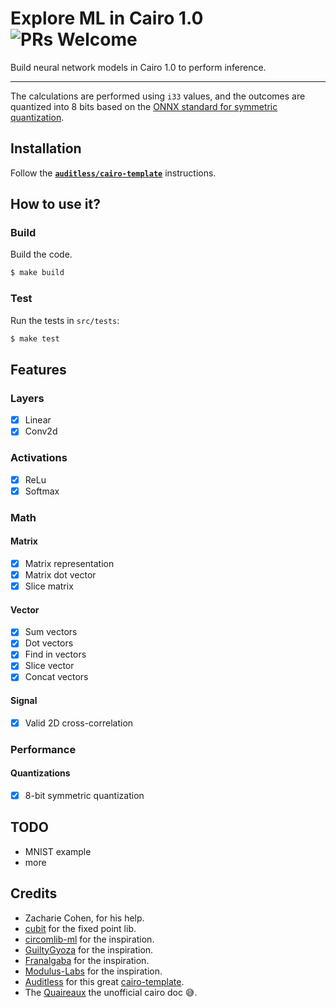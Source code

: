 # Explore ML in Cairo 1.0 ![PRs Welcome](https://img.shields.io/badge/PRs-welcome-green.svg)

Build neural network models in Cairo 1.0 to perform inference.

---

The calculations are performed using `i33` values, and the outcomes are quantized into 8 bits based on the [ONNX standard for symmetric quantization](https://onnxruntime.ai/docs/performance/quantization.html#quantization-overview).

## Installation

Follow the [**`auditless/cairo-template`**](https://github.com/auditless/cairo-template) instructions.

## How to use it?

### Build

Build the code.

```bash
$ make build
```

### Test

Run the tests in `src/tests`:

```bash
$ make test
```

## Features

### Layers
- [x] Linear
- [x] Conv2d

### Activations
- [x] ReLu
- [x] Softmax

### Math

#### Matrix
- [x] Matrix representation
- [x] Matrix dot vector
- [x] Slice matrix

#### Vector
- [x] Sum vectors
- [x] Dot vectors
- [x] Find in vectors
- [x] Slice vector
- [x] Concat vectors

#### Signal
- [x] Valid 2D cross-correlation

### Performance
#### Quantizations
- [x] 8-bit symmetric quantization

## TODO
- MNIST example
- more

## Credits
- Zacharie Cohen, for his help.
- [cubit](https://github.com/influenceth/cubit) for the fixed point lib.
- [circomlib-ml](https://github.com/socathie/circomlib-ml) for the inspiration.
- [GuiltyGyoza](https://github.com/guiltygyoza/tiny-dnn-on-starknet) for the inspiration.
- [Franalgaba](https://github.com/franalgaba/neural-network-cairo/tree/main/src) for the inspiration.
- [Modulus-Labs](https://github.com/Modulus-Labs/RockyBot) for the inspiration.
- [Auditless](https://github.com/auditless) for this great [cairo-template](https://github.com/auditless/cairo-template).
- The [Quaireaux](https://github.com/keep-starknet-strange/quaireaux) the unofficial cairo doc 😅.
